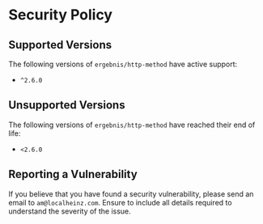 # Security Policy

## Supported Versions

The following versions of `ergebnis/http-method` have active support:

- `^2.6.0`

## Unsupported Versions

The following versions of `ergebnis/http-method` have reached their end of life:

- `<2.6.0`

## Reporting a Vulnerability

If you believe that you have found a security vulnerability, please send an email to `am@localheinz.com`. Ensure to include all details required to understand the severity of the issue.
